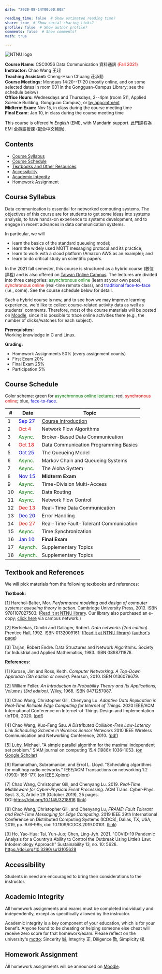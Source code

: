 ```yaml
---
date: "2020-08-14T00:00:00Z"

reading_time: false  # Show estimated reading time?
share: true  # Show social sharing links?
profile: false  # Show author profile?
comments: false  # Show comments?
math: true

---
```

![NTNU logo](../../img/ntnu_logo.png)

**Course Name:** CSC0056 Data Communication 資料通訊 <span style="color:red">(Fall 2021)</span>  
**Instructor:** Chao Wang 王超  
**Teaching Assistant:** Cheng-Hsun Chuang 莊承勳  
**Course Meetings:** Mondays 14:20--17:20 (mostly online, and on some selected dates in room 001 in the Gongguan-Campus Library; see the schedule below)  
**Office Hours:** Wednesdays and Thursdays, 2--4pm (room 511, Applied Science Building, Gongguan Campus), or [by appointment](mailto:cw@ntnu.edu.tw)  
**Midterm Exam:** Nov 15, in class during the course meeting time  
**Final Exam:** Jan 10, in class during the course meeting time  

This course is offered _in English_ (EMI), with Mandarin support. 此門課程為 EMI 全英語授課 (配合中文輔助).

## Contents

* [Course Syllabus](#syllabus) <a name="syllabus"></a>
* [Course Schedule](#schedule)
* [Textbooks and Other Resources](#resource)
* [Accessibility](#accessibility)
* [Academic Integrity](#accessibility)
* [Homework Assignment](#hw)

## Course Syllabus

Data communication is essential for networked computing systems. The objectives of this course are for students to get some ideas into systems analysis, to have hands-on experience to systems development, and to engage in recent advances in data communication systems.

In particular, we will
* learn the basics of the standard queueing model;
* learn the widely used MQTT messaging protocol and its practice;
* learn to work with a cloud platform (Amazon AWS as an example); and
* learn to do critical study on scientific papers.

In the 2021 fall semester, this course is structured as a hybrid course (數位課程) and is also offered on [Taiwan Online Campus](https://toc.co.ntnu.edu.tw/). The lectures are divided into three categories: <span style="color:green">asynchronous online</span> (learn at your own pace), <span style="color:red">synchronous online</span> (real-time remote class), and <span style="color:blue">traditional face-to-face</span> (i.e., come). See the course schedule below for detail.

Such a hybrid course is new, and to see how we may improve learning experience, we'd like to collect course-related activity data as well as students' comments. Therefore, most of the course materials will be posted on [Moodle](https://moodle.ntnu.edu.tw/), since it is possible to trace online activities there (e.g., the number of clicks/watches for each subject).

**Prerequisites:**  
Working knowledge in C and Linux.

**Grading:**  
* Homework Assignments 50% (every assignment counts) 
* First Exam 20% <a name="schedule"></a>  
* Final Exam 25%  
* Participation 5%   

## Course Schedule

Color scheme: green for <span style="color:green">asynchronous online lectures</span>; red, <span style="color:red">synchronous online</span>; blue, <span style="color:blue">face-to-face</span>.

| \#  | Date | Topic |
| --- | ---  | --- |
| 1 | <span style="color:blue">Sep 27</span> | [Course Introduction](csc0056-introduction-annotated.pdf) |
| 2 | <span style="color:red">Oct 4</span>  | Network Flow Algorithms |
| 3 | <span style="color:green">Async.</span> | Broker-Based Data Communication |
| 4 | <span style="color:red">Oct 18</span> | Data Communication Programming Basics |
| 5 | <span style="color:blue">Oct 25</span> | The Queueing Model |
| 6 | <span style="color:green">Async.</span> | Markov Chain and Queueing Systems |
| 7 | <span style="color:green">Async.</span> | The Aloha System |
| 8 | <span style="color:blue">Nov 15</span> | **Midterm Exam** |
| 9 | <span style="color:green">Async.</span> | Time-Division Multi-Access |
| 10| <span style="color:green">Async.</span> | Data Routing |
| 11| <span style="color:green">Async.</span> | Network Flow Control |
| 12| <span style="color:red">Dec 13</span> | Real-Time Data Communication |
| 13| <span style="color:blue">Dec 20</span> | Error Handling |
| 14| <span style="color:red">Dec 27</span> | Real-Time Fault-Tolerant Communication |
| 15| <span style="color:green">Async.</span> | Time Synchronization |
| 16| <span style="color:blue">Jan 10</span> | **Final Exam** |
| 17| <span style="color:green">Asynch.</span> | Supplementary Topics |
| 18| <span style="color:green">Asynch.</span> | Supplementary Topics |

<a name="resource"></a>

## Textbook and References

We will pick materials from the following textbooks and references:

**Textbook:**

[1] Harchol-Balter, Mor. _Performance modeling and design of computer systems: queueing theory in action._ Cambridge University Press, 2013. ISBN 9781107027503. ([Read it at NTNU library](http://www.lib.ntnu.edu.tw/holding/doQuickSearch.jsp?action=view&param=%2Fsearch*cht%3F%2FtPerformance%2Bmodeling%2Band%2Bdesign%2Bof%2Bcomputing%2Bsystems%2Ftperformance%2Bmodeling%2Band%2Bdesign%2Bof%2Bcomputing%2Bsystems%2F-3%252C0%252C0%252CB%2Fframeset%26FF%3Dtperformance%2Bmodeling%2Band%2Bdesign%2Bof%2Bcomputer%2Bsystems%2Bqueueing%2Btheory%2Bin%2Baction%261%252C1%252C%2Findexsort%3D-). Our library also purchased an e-copy; [click here](https://doi.org/10.1017/CBO9781139226424) via campus network.)

[2] Bertsekas, Dimitri and Gallager, Robert. _Data networks (2nd edition)_. Prentice Hall, 1992. ISBN 0132009161. ([Read it at NTNU library](http://www.lib.ntnu.edu.tw/holding/doQuickSearch.jsp?newQuery=true&searchtype=t&search=Data+Networks)) ([author's page](http://web.mit.edu/dimitrib/www/datanets.html))

[3] Tarjan, Robert Endre. Data Structures and Network Algorithms. Society for Industrial and Applied Mathematics, 1983. ISBN 0898711878.

**References:**  

[1] Kurose, Jim and Ross, Keith. _Computer Networking: A Top-Down Approach (5th edition or newer)_. Pearson, 2010. ISBN 0136079679.

[2] William Feller. _An Introduction to Probability Theory and Its Applications, Volume I (3rd edition)_. Wiley, 1968. ISBN 0471257087.

[3] Chao Wang, Christopher Gill, Chenyang Lu. _Adaptive Data Replication in Real-Time Reliable Edge Computing for Internet of Things._ 2020 IEEE/ACM International Conference on Internet-of-Things Design and Implementation (IoTDI), 2020. ([pdf](https://wangc86.github.io/publication/iotdi20/iotdi20.pdf))

[4] Chao Wang, Kuo-Feng Ssu. _A Distributed Collision-Free Low-Latency Link Scheduling Scheme in Wireless Sensor Networks_ 2010 IEEE Wireless Communication and Networking Conference, 2010. ([pdf](https://wangc86.github.io/publication/wcnc10/wcnc10.pdf))

[5] Luby, Michael. "A simple parallel algorithm for the maximal independent set problem." SIAM journal on computing 15.4 (1986): 1036-1053. ([on Google Scholar](https://scholar.google.com/scholar?hl=zh-TW&as_sdt=0%2C5&q=A+simple+parallel+algorithm+for+the+maximal+independent+set+problem&btnG=))

[6] Ramanathan, Subramanian, and Errol L. Lloyd. "Scheduling algorithms for multihop radio networks." IEEE/ACM Transactions on networking 1.2 (1993): 166-177. ([on IEEE Xplore](https://ieeexplore.ieee.org/abstract/document/222924))

[7] Chao Wang, Christopher Gill, and Chenyang Lu. 2019. _Real-Time Middleware for Cyber-Physical Event Processing._ ACM Trans. Cyber-Phys. Syst. 3, 3, Article 29 (October 2019), 25 pages. DOI:https://doi.org/10.1145/3218816 ([link](https://dl.acm.org/doi/10.1145/3218816))

[8] Chao Wang, Christopher Gill, and Chenyang Lu, _FRAME: Fault Tolerant and Real-Time Messaging for Edge Computing,_ 2019 IEEE 39th International Conference on Distributed Computing Systems (ICDCS), Dallas, TX, USA, 2019, pp. 976-985, doi: 10.1109/ICDCS.2019.00101. ([link](https://ieeexplore.ieee.org/abstract/document/8884849))

[9] Ho, Yao-Hua; Tai, Yun-Juo; Chen, Ling-Jyh. 2021. "COVID-19 Pandemic Analysis for a Country’s Ability to Control the Outbreak Using Little’s Law: Infodemiology Approach" Sustainability 13, no. 10: 5628. https://doi.org/10.3390/su13105628

<a name="accessibility"></a>

## Accessibility
<a name="integrity"></a>

Students in need are encouraged to bring their considerations to the instructor. 

## Academic Integrity

All homework assignments and exams must be completed individually and independently, except as specifically allowed by the instructor. 

<a name="hw"></a>
Academic integrity is a key component of your education, which is for your benefit. Anyone found to be cheating or helping someone else cheat will receive zero score for that homework/exam. Please reflect on the university's [motto](http://archives.lib.ntnu.edu.tw/c2/c2_1.jsp): Sincerity 誠, Integrity 正, Diligence 勤, Simplicity 樸.

## Homework Assignment 

All homework assignments will be announced on [Moodle](https://moodle.ntnu.edu.tw/).

